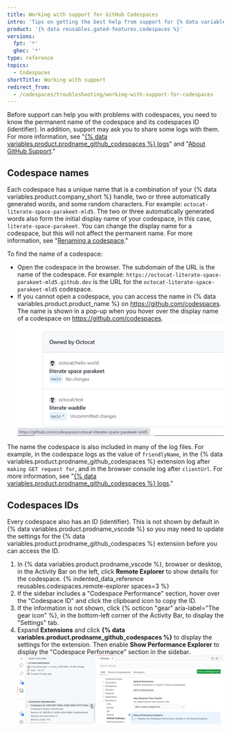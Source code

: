 ```yaml
---
title: Working with support for GitHub Codespaces
intro: 'Tips on getting the best help from support for {% data variables.product.prodname_github_codespaces %}.'
product: '{% data reusables.gated-features.codespaces %}'
versions:
  fpt: '*'
  ghec: '*'
type: reference
topics:
  - Codespaces
shortTitle: Working with support
redirect_from:
  - /codespaces/troubleshooting/working-with-support-for-codespaces
---
```


Before support can help you with problems with codespaces, you need to know the permanent name of the codespace and its codespaces ID (identifier). In addition, support may ask you to share some logs with them. For more information, see "[{% data variables.product.prodname_github_codespaces %} logs](/codespaces/troubleshooting/github-codespaces-logs)" and "[About GitHub Support](/github/working-with-github-support/about-github-support)."

## Codespace names

Each codespace has a unique name that is a combination of your {% data variables.product.company_short %} handle, two or three automatically generated words, and some random characters. For example: `octocat-literate-space-parakeet-mld5`. The two or three automatically generated words also form the initial display name of your codespace, in this case, `literate-space-parakeet`. You can change the display name for a codespace, but this will not affect the permanent name. For more information, see "[Renaming a codespace](/codespaces/customizing-your-codespace/renaming-a-codespace)."

To find the name of a codespace:

- Open the codespace in the browser. The subdomain of the URL is the name of the codespace. For example: `https://octocat-literate-space-parakeet-mld5.github.dev` is the URL for the `octocat-literate-space-parakeet-mld5` codespace.
- If you cannot open a codespace, you can access the name in {% data variables.product.product_name %} on https://github.com/codespaces. The name is shown in a pop-up when you hover over the display name of a codespace on https://github.com/codespaces. 
  ![Codespace name shown on hover over](/assets/images/help/codespaces/find-codespace-name-github.png)

The name the codespace is also included in many of the log files. For example, in the codespace logs as the value of `friendlyName`, in the {% data variables.product.prodname_github_codespaces %} extension log after `making GET request for`, and in the browser console log after `clientUrl`. For more information, see "[{% data variables.product.prodname_github_codespaces %} logs](/codespaces/troubleshooting/github-codespaces-logs)."

## Codespaces IDs

Every codespace also has an ID (identifier). This is not shown by default in {% data variables.product.prodname_vscode %} so you may need to update the settings for the {% data variables.product.prodname_github_codespaces %} extension before you can access the ID.

1. In {% data variables.product.prodname_vscode %}, browser or desktop, in the Activity Bar on the left, click **Remote Explorer** to show details for the codespace.
{% indented_data_reference reusables.codespaces.remote-explorer spaces=3 %}
1. If the sidebar includes a "Codespace Performance" section, hover over the "Codespace ID" and click the clipboard icon to copy the ID.
1. If the information is not shown, click {% octicon "gear" aria-label="The gear icon" %}, in the bottom-left corner of the Activity Bar, to display the "Settings" tab.
1. Expand **Extensions** and click **{% data variables.product.prodname_github_codespaces %}** to display the settings for the extension. Then enable **Show Performance Explorer** to display the "Codespace Performance" section in the sidebar.
  ![Codespace ID and settings required to display performance information](/assets/images/help/codespaces/find-codespace-id.png)
